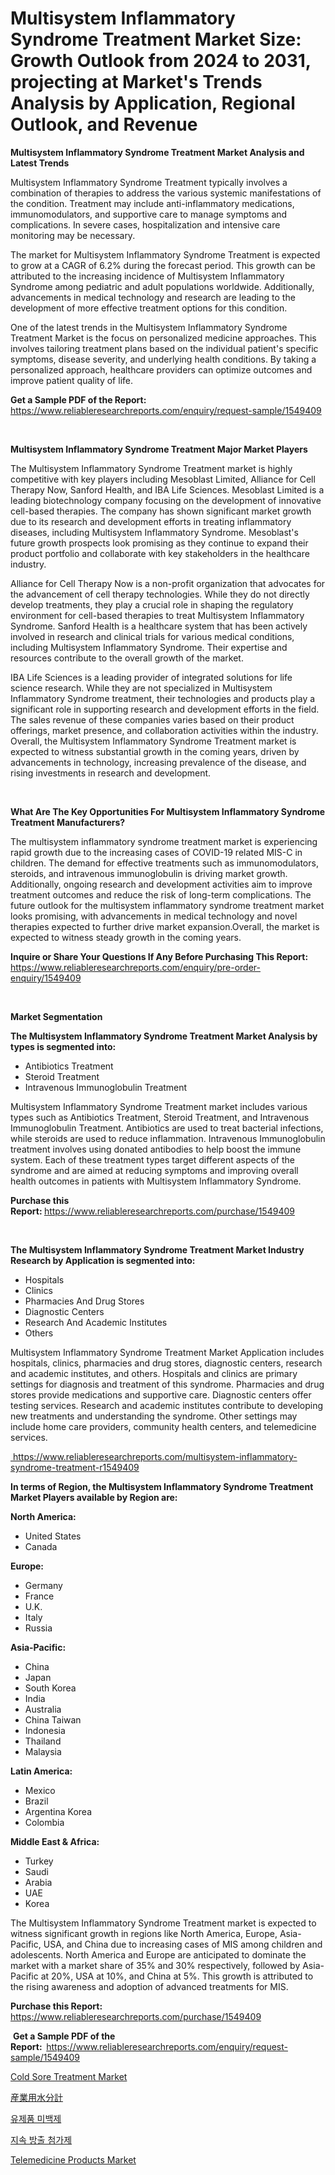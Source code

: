 <p><h1>Multisystem Inflammatory Syndrome Treatment Market Size: Growth Outlook from 2024 to 2031, projecting at Market's Trends Analysis by Application, Regional Outlook, and Revenue</h1></p><p><strong>Multisystem Inflammatory Syndrome Treatment Market Analysis and Latest Trends</strong></p>
<p><p>Multisystem Inflammatory Syndrome Treatment typically involves a combination of therapies to address the various systemic manifestations of the condition. Treatment may include anti-inflammatory medications, immunomodulators, and supportive care to manage symptoms and complications. In severe cases, hospitalization and intensive care monitoring may be necessary.</p><p>The market for Multisystem Inflammatory Syndrome Treatment is expected to grow at a CAGR of 6.2% during the forecast period. This growth can be attributed to the increasing incidence of Multisystem Inflammatory Syndrome among pediatric and adult populations worldwide. Additionally, advancements in medical technology and research are leading to the development of more effective treatment options for this condition.</p><p>One of the latest trends in the Multisystem Inflammatory Syndrome Treatment Market is the focus on personalized medicine approaches. This involves tailoring treatment plans based on the individual patient's specific symptoms, disease severity, and underlying health conditions. By taking a personalized approach, healthcare providers can optimize outcomes and improve patient quality of life.</p></p>
<p><strong>Get a Sample PDF of the Report:&nbsp;</strong> <a href="https://www.reliableresearchreports.com/enquiry/request-sample/1549409">https://www.reliableresearchreports.com/enquiry/request-sample/1549409</a></p>
<p>&nbsp;</p>
<p><strong>Multisystem Inflammatory Syndrome Treatment Major Market Players</strong></p>
<p><p>The Multisystem Inflammatory Syndrome Treatment market is highly competitive with key players including Mesoblast Limited, Alliance for Cell Therapy Now, Sanford Health, and IBA Life Sciences. Mesoblast Limited is a leading biotechnology company focusing on the development of innovative cell-based therapies. The company has shown significant market growth due to its research and development efforts in treating inflammatory diseases, including Multisystem Inflammatory Syndrome. Mesoblast's future growth prospects look promising as they continue to expand their product portfolio and collaborate with key stakeholders in the healthcare industry.</p><p>Alliance for Cell Therapy Now is a non-profit organization that advocates for the advancement of cell therapy technologies. While they do not directly develop treatments, they play a crucial role in shaping the regulatory environment for cell-based therapies to treat Multisystem Inflammatory Syndrome. Sanford Health is a healthcare system that has been actively involved in research and clinical trials for various medical conditions, including Multisystem Inflammatory Syndrome. Their expertise and resources contribute to the overall growth of the market.</p><p>IBA Life Sciences is a leading provider of integrated solutions for life science research. While they are not specialized in Multisystem Inflammatory Syndrome treatment, their technologies and products play a significant role in supporting research and development efforts in the field. The sales revenue of these companies varies based on their product offerings, market presence, and collaboration activities within the industry. Overall, the Multisystem Inflammatory Syndrome Treatment market is expected to witness substantial growth in the coming years, driven by advancements in technology, increasing prevalence of the disease, and rising investments in research and development.</p></p>
<p>&nbsp;</p>
<p><strong>What Are The Key Opportunities For Multisystem Inflammatory Syndrome Treatment Manufacturers?</strong></p>
<p><p>The multisystem inflammatory syndrome treatment market is experiencing rapid growth due to the increasing cases of COVID-19 related MIS-C in children. The demand for effective treatments such as immunomodulators, steroids, and intravenous immunoglobulin is driving market growth. Additionally, ongoing research and development activities aim to improve treatment outcomes and reduce the risk of long-term complications. The future outlook for the multisystem inflammatory syndrome treatment market looks promising, with advancements in medical technology and novel therapies expected to further drive market expansion.Overall, the market is expected to witness steady growth in the coming years.</p></p>
<p><strong>Inquire or Share Your Questions If Any Before Purchasing This Report:</strong> <a href="https://www.reliableresearchreports.com/enquiry/pre-order-enquiry/1549409">https://www.reliableresearchreports.com/enquiry/pre-order-enquiry/1549409</a></p>
<p>&nbsp;</p>
<p><strong>Market Segmentation</strong></p>
<p><strong>The Multisystem Inflammatory Syndrome Treatment Market Analysis by types is segmented into:</strong></p>
<p><ul><li>Antibiotics Treatment</li><li>Steroid Treatment</li><li>Intravenous Immunoglobulin Treatment</li></ul></p>
<p><p>Multisystem Inflammatory Syndrome Treatment market includes various types such as Antibiotics Treatment, Steroid Treatment, and Intravenous Immunoglobulin Treatment. Antibiotics are used to treat bacterial infections, while steroids are used to reduce inflammation. Intravenous Immunoglobulin treatment involves using donated antibodies to help boost the immune system. Each of these treatment types target different aspects of the syndrome and are aimed at reducing symptoms and improving overall health outcomes in patients with Multisystem Inflammatory Syndrome.</p></p>
<p><strong>Purchase this Report:&nbsp;</strong><a href="https://www.reliableresearchreports.com/purchase/1549409">https://www.reliableresearchreports.com/purchase/1549409</a></p>
<p>&nbsp;</p>
<p><strong>The Multisystem Inflammatory Syndrome Treatment Market Industry Research by Application is segmented into:</strong></p>
<p><ul><li>Hospitals</li><li>Clinics</li><li>Pharmacies And Drug Stores</li><li>Diagnostic Centers</li><li>Research And Academic Institutes</li><li>Others</li></ul></p>
<p><p>Multisystem Inflammatory Syndrome Treatment Market Application includes hospitals, clinics, pharmacies and drug stores, diagnostic centers, research and academic institutes, and others. Hospitals and clinics are primary settings for diagnosis and treatment of this syndrome. Pharmacies and drug stores provide medications and supportive care. Diagnostic centers offer testing services. Research and academic institutes contribute to developing new treatments and understanding the syndrome. Other settings may include home care providers, community health centers, and telemedicine services.</p></p>
<p><a href="https://www.reliableresearchreports.com/multisystem-inflammatory-syndrome-treatment-r1549409">&nbsp;https://www.reliableresearchreports.com/multisystem-inflammatory-syndrome-treatment-r1549409</a></p>
<p><strong>In terms of Region, the Multisystem Inflammatory Syndrome Treatment Market Players available by Region are:</strong></p>
<p>
    <p> <strong> North America: </strong>
        <ul>
            <li>United States</li>
            <li>Canada</li>
        </ul>
        </p> 
    <p> <strong> Europe: </strong>
        <ul>
            <li>Germany</li>
            <li>France</li>
            <li>U.K.</li>
            <li>Italy</li>
            <li>Russia</li>
        </ul>
        </p> 
    <p> <strong> Asia-Pacific: </strong>
        <ul>
            <li>China</li>
            <li>Japan</li>
            <li>South Korea</li>
            <li>India</li>
            <li>Australia</li>
            <li>China Taiwan</li>
            <li>Indonesia</li>
            <li>Thailand</li>
            <li>Malaysia</li>
        </ul>
        </p> 
    <p> <strong> Latin America: </strong>
        <ul>
            <li>Mexico</li>
            <li>Brazil</li>
            <li>Argentina Korea</li>
            <li>Colombia</li>
        </ul>
        </p> 
    <p> <strong> Middle East & Africa: </strong>
        <ul>
            <li>Turkey</li>
            <li>Saudi</li>
            <li>Arabia</li>
            <li>UAE</li>
            <li>Korea</li>
        </ul>
    </p>
    </p>
<p><p>The Multisystem Inflammatory Syndrome Treatment market is expected to witness significant growth in regions like North America, Europe, Asia-Pacific, USA, and China due to increasing cases of MIS among children and adolescents. North America and Europe are anticipated to dominate the market with a market share of 35% and 30% respectively, followed by Asia-Pacific at 20%, USA at 10%, and China at 5%. This growth is attributed to the rising awareness and adoption of advanced treatments for MIS.</p></p>
<p><strong>Purchase this Report: </strong><a href="https://www.reliableresearchreports.com/purchase/1549409">https://www.reliableresearchreports.com/purchase/1549409</a></p>
<p>&nbsp;<strong>Get a Sample PDF of the Report:&nbsp;&nbsp;</strong><a href="https://www.reliableresearchreports.com/enquiry/request-sample/1549409">https://www.reliableresearchreports.com/enquiry/request-sample/1549409</a></p>
<p><strong></strong></p>
<p><p><a href="https://github.com/derrinmiltonellis35gcl/Market-Research-Report-List-2/blob/main/cold-sore-treatment-market.md">Cold Sore Treatment Market</a></p><p><a href="https://github.com/JacksonWiza1924/Market-Research-Report-List-1/blob/main/613777047027.md">産業用水分計</a></p><p><a href="https://github.com/RichardLueilwitz787/Market-Research-Report-List-1/blob/main/326608242884.md">유제품 미백제</a></p><p><a href="https://github.com/fredrickeglers/Market-Research-Report-List-1/blob/main/456453842883.md">지속 방출 첨가제</a></p><p><a href="https://github.com/Sherrillcrooksxa8i18ucf2m/Market-Research-Report-List-2/blob/main/telemedicine-products-market.md">Telemedicine Products Market</a></p></p>
